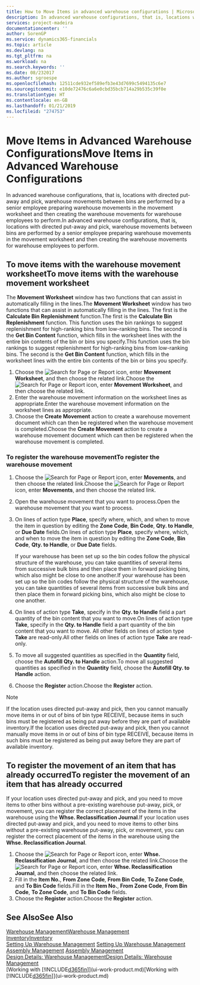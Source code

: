 ```yaml
---
title: How to Move Items in advanced warehouse configurations | Microsoft Docs
description: In advanced warehouse configurations, that is, locations with directed put-away and pick, warehouse movements between bins are performed by a senior employee preparing warehouse movements in the movement worksheet and then creating the warehouse movements for warehouse employees to perform.
services: project-madeira
documentationcenter: ''
author: SorenGP
ms.service: dynamics365-financials
ms.topic: article
ms.devlang: na
ms.tgt_pltfrm: na
ms.workload: na
ms.search.keywords: ''
ms.date: 08/232017
ms.author: sgroespe
ms.openlocfilehash: 12511cde932ef589efb3e43d7699c5494135c6e7
ms.sourcegitcommit: e10de72476c6a6e0cbd35bcb714a29b535c39f0e
ms.translationtype: HT
ms.contentlocale: en-GB
ms.lasthandoff: 01/21/2019
ms.locfileid: "274753"
---
```

# <a name="move-items-in-advanced-warehouse-configurations"></a><span data-ttu-id="c613d-103">Move Items in Advanced Warehouse Configurations</span><span class="sxs-lookup"><span data-stu-id="c613d-103">Move Items in Advanced Warehouse Configurations</span></span>
<span data-ttu-id="c613d-104">In advanced warehouse configurations, that is, locations with directed put-away and pick, warehouse movements between bins are performed by a senior employee preparing warehouse movements in the movement worksheet and then creating the warehouse movements for warehouse employees to perform.</span><span class="sxs-lookup"><span data-stu-id="c613d-104">In advanced warehouse configurations, that is, locations with directed put-away and pick, warehouse movements between bins are performed by a senior employee preparing warehouse movements in the movement worksheet and then creating the warehouse movements for warehouse employees to perform.</span></span>  

## <a name="to-move-items-with-the-warehouse-movement-worksheet"></a><span data-ttu-id="c613d-105">To move items with the warehouse movement worksheet</span><span class="sxs-lookup"><span data-stu-id="c613d-105">To move items with the warehouse movement worksheet</span></span>
<span data-ttu-id="c613d-106">The **Movement Worksheet** window has two functions that can assist in automatically filling in the lines.</span><span class="sxs-lookup"><span data-stu-id="c613d-106">The **Movement Worksheet** window has two functions that can assist in automatically filling in the lines.</span></span> <span data-ttu-id="c613d-107">The first is the **Calculate Bin Replenishment** function.</span><span class="sxs-lookup"><span data-stu-id="c613d-107">The first is the **Calculate Bin Replenishment** function.</span></span> <span data-ttu-id="c613d-108">This function uses the bin rankings to suggest replenishment for high-ranking bins from low-ranking bins. The second is the **Get Bin Content** function, which fills in the worksheet lines with the entire bin contents of the bin or bins you specify.</span><span class="sxs-lookup"><span data-stu-id="c613d-108">This function uses the bin rankings to suggest replenishment for high-ranking bins from low-ranking bins. The second is the **Get Bin Content** function, which fills in the worksheet lines with the entire bin contents of the bin or bins you specify.</span></span>

1.  <span data-ttu-id="c613d-109">Choose the ![Search for Page or Report](media/ui-search/search_small.png "Search for Page or Report icon") icon, enter **Movement Worksheet**, and then choose the related link.</span><span class="sxs-lookup"><span data-stu-id="c613d-109">Choose the ![Search for Page or Report](media/ui-search/search_small.png "Search for Page or Report icon") icon, enter **Movement Worksheet**, and then choose the related link.</span></span>  
2.  <span data-ttu-id="c613d-110">Enter the warehouse movement information on the worksheet lines as appropriate.</span><span class="sxs-lookup"><span data-stu-id="c613d-110">Enter the warehouse movement information on the worksheet lines as appropriate.</span></span>  
3. <span data-ttu-id="c613d-111">Choose the **Create Movement** action to create a warehouse movement document which can then be registered when the warehouse movement is completed.</span><span class="sxs-lookup"><span data-stu-id="c613d-111">Choose the **Create Movement** action to create a warehouse movement document which can then be registered when the warehouse movement is completed.</span></span>  

### <a name="to-register-the-warehouse-movement"></a><span data-ttu-id="c613d-112">To register the warehouse movement</span><span class="sxs-lookup"><span data-stu-id="c613d-112">To register the warehouse movement</span></span>  
1.  <span data-ttu-id="c613d-113">Choose the ![Search for Page or Report](media/ui-search/search_small.png "Search for Page or Report icon") icon, enter **Movements**, and then choose the related link.</span><span class="sxs-lookup"><span data-stu-id="c613d-113">Choose the ![Search for Page or Report](media/ui-search/search_small.png "Search for Page or Report icon") icon, enter **Movements**, and then choose the related link.</span></span>  
2.  <span data-ttu-id="c613d-114">Open the warehouse movement that you want to process.</span><span class="sxs-lookup"><span data-stu-id="c613d-114">Open the warehouse movement that you want to process.</span></span>  
3.  <span data-ttu-id="c613d-115">On lines of action type **Place**, specify where, which, and when to move the item in question by editing the **Zone Code**, **Bin Code**, **Qty. to Handle**, or **Due Date** fields.</span><span class="sxs-lookup"><span data-stu-id="c613d-115">On lines of action type **Place**, specify where, which, and when to move the item in question by editing the **Zone Code**, **Bin Code**, **Qty. to Handle**, or **Due Date** fields.</span></span>  

    <span data-ttu-id="c613d-116">If your warehouse has been set up so the bin codes follow the physical structure of the warehouse, you can take quantities of several items from successive bulk bins and then place them in forward picking bins, which also might be close to one another.</span><span class="sxs-lookup"><span data-stu-id="c613d-116">If your warehouse has been set up so the bin codes follow the physical structure of the warehouse, you can take quantities of several items from successive bulk bins and then place them in forward picking bins, which also might be close to one another.</span></span>  
4.  <span data-ttu-id="c613d-117">On lines of action type **Take**, specify in the **Qty. to Handle** field a part quantity of the bin content that you want to move.</span><span class="sxs-lookup"><span data-stu-id="c613d-117">On lines of action type **Take**, specify in the **Qty. to Handle** field a part quantity of the bin content that you want to move.</span></span> <span data-ttu-id="c613d-118">All other fields on lines of action type **Take** are read-only.</span><span class="sxs-lookup"><span data-stu-id="c613d-118">All other fields on lines of action type **Take** are read-only.</span></span>  
5.  <span data-ttu-id="c613d-119">To move all suggested quantities as specified in the **Quantity** field, choose the **Autofill Qty. to Handle** action.</span><span class="sxs-lookup"><span data-stu-id="c613d-119">To move all suggested quantities as specified in the **Quantity** field, choose the **Autofill Qty. to Handle** action.</span></span>  
6. <span data-ttu-id="c613d-120">Choose the **Register** action.</span><span class="sxs-lookup"><span data-stu-id="c613d-120">Choose the **Register** action.</span></span>  

> [!NOTE]  
>  <span data-ttu-id="c613d-121">If the location uses directed put-away and pick, then you cannot manually move items in or out of bins of bin type RECEIVE, because items in such bins must be registered as being put away before they are part of available inventory.</span><span class="sxs-lookup"><span data-stu-id="c613d-121">If the location uses directed put-away and pick, then you cannot manually move items in or out of bins of bin type RECEIVE, because items in such bins must be registered as being put away before they are part of available inventory.</span></span>

## <a name="to-register-the-movement-of-an-item-that-has-already-occurred"></a><span data-ttu-id="c613d-122">To register the movement of an item that has already occurred</span><span class="sxs-lookup"><span data-stu-id="c613d-122">To register the movement of an item that has already occurred</span></span>  
<span data-ttu-id="c613d-123">If your location uses directed put-away and pick, and you need to move items to other bins without a pre-existing warehouse put-away, pick, or movement, you can register the correct placement of the items in the warehouse using the **Whse. Reclassification Journal**.</span><span class="sxs-lookup"><span data-stu-id="c613d-123">If your location uses directed put-away and pick, and you need to move items to other bins without a pre-existing warehouse put-away, pick, or movement, you can register the correct placement of the items in the warehouse using the **Whse. Reclassification Journal**.</span></span>

1.  <span data-ttu-id="c613d-124">Choose the ![Search for Page or Report](media/ui-search/search_small.png "Search for Page or Report icon") icon, enter **Whse. Reclassification Journal**, and then choose the related link.</span><span class="sxs-lookup"><span data-stu-id="c613d-124">Choose the ![Search for Page or Report](media/ui-search/search_small.png "Search for Page or Report icon") icon, enter **Whse. Reclassification Journal**, and then choose the related link.</span></span>  
2.  <span data-ttu-id="c613d-125">Fill in the **Item No.**, **From Zone Code**, **From Bin Code**, **To Zone Code**, and **To Bin Code** fields.</span><span class="sxs-lookup"><span data-stu-id="c613d-125">Fill in the **Item No.**, **From Zone Code**, **From Bin Code**, **To Zone Code**, and **To Bin Code** fields.</span></span>  
3.  <span data-ttu-id="c613d-126">Choose the **Register** action.</span><span class="sxs-lookup"><span data-stu-id="c613d-126">Choose the **Register** action.</span></span>  

## <a name="see-also"></a><span data-ttu-id="c613d-127">See Also</span><span class="sxs-lookup"><span data-stu-id="c613d-127">See Also</span></span>  
[<span data-ttu-id="c613d-128">Warehouse Management</span><span class="sxs-lookup"><span data-stu-id="c613d-128">Warehouse Management</span></span>](warehouse-manage-warehouse.md)  
[<span data-ttu-id="c613d-129">Inventory</span><span class="sxs-lookup"><span data-stu-id="c613d-129">Inventory</span></span>](inventory-manage-inventory.md)  
<span data-ttu-id="c613d-130">[Setting Up Warehouse Management](warehouse-setup-warehouse.md)   </span><span class="sxs-lookup"><span data-stu-id="c613d-130">[Setting Up Warehouse Management](warehouse-setup-warehouse.md)   </span></span>  
<span data-ttu-id="c613d-131">[Assembly Management](assembly-assemble-items.md)  </span><span class="sxs-lookup"><span data-stu-id="c613d-131">[Assembly Management](assembly-assemble-items.md)  </span></span>  
[<span data-ttu-id="c613d-132">Design Details: Warehouse Management</span><span class="sxs-lookup"><span data-stu-id="c613d-132">Design Details: Warehouse Management</span></span>](design-details-warehouse-management.md)  
<span data-ttu-id="c613d-133">[Working with [!INCLUDE[d365fin](includes/d365fin_md.md)]](ui-work-product.md)</span><span class="sxs-lookup"><span data-stu-id="c613d-133">[Working with [!INCLUDE[d365fin](includes/d365fin_md.md)]](ui-work-product.md)</span></span>
